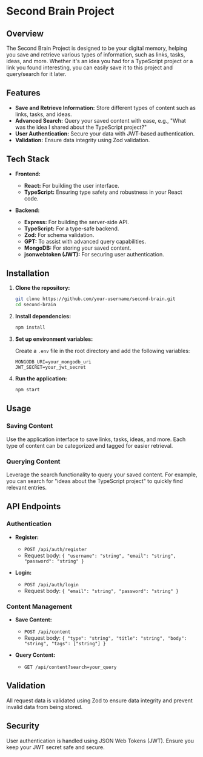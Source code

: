 # Second Brain Project

## Overview

The Second Brain Project is designed to be your digital memory, helping you save and retrieve various types of information, such as links, tasks, ideas, and more. Whether it's an idea you had for a TypeScript project or a link you found interesting, you can easily save it to this project and query/search for it later.

## Features

- **Save and Retrieve Information:** Store different types of content such as links, tasks, and ideas.
- **Advanced Search:** Query your saved content with ease, e.g., "What was the idea I shared about the TypeScript project?"
- **User Authentication:** Secure your data with JWT-based authentication.
- **Validation:** Ensure data integrity using Zod validation.

## Tech Stack

- **Frontend:**
  - **React:** For building the user interface.
  - **TypeScript:** Ensuring type safety and robustness in your React code.

- **Backend:**
  - **Express:** For building the server-side API.
  - **TypeScript:** For a type-safe backend.
  - **Zod:** For schema validation.
  - **GPT:** To assist with advanced query capabilities.
  - **MongoDB:** For storing your saved content.
  - **jsonwebtoken (JWT):** For securing user authentication.

## Installation

1. **Clone the repository:**

   ```sh
   git clone https://github.com/your-username/second-brain.git
   cd second-brain
   ```

2. **Install dependencies:**

   ```sh
   npm install
   ```

3. **Set up environment variables:**

   Create a `.env` file in the root directory and add the following variables:

   ```env
   MONGODB_URI=your_mongodb_uri
   JWT_SECRET=your_jwt_secret
   ```

4. **Run the application:**

   ```sh
   npm start
   ```

## Usage

### Saving Content

Use the application interface to save links, tasks, ideas, and more. Each type of content can be categorized and tagged for easier retrieval.

### Querying Content

Leverage the search functionality to query your saved content. For example, you can search for "ideas about the TypeScript project" to quickly find relevant entries.

## API Endpoints

### Authentication

- **Register:**
  - `POST /api/auth/register`
  - Request body: `{ "username": "string", "email": "string", "password": "string" }`

- **Login:**
  - `POST /api/auth/login`
  - Request body: `{ "email": "string", "password": "string" }`

### Content Management

- **Save Content:**
  - `POST /api/content`
  - Request body: `{ "type": "string", "title": "string", "body": "string", "tags": ["string"] }`

- **Query Content:**
  - `GET /api/content?search=your_query`

## Validation

All request data is validated using Zod to ensure data integrity and prevent invalid data from being stored.

## Security

User authentication is handled using JSON Web Tokens (JWT). Ensure you keep your JWT secret safe and secure.

